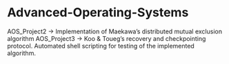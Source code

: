# Advanced-Operating-Systems

AOS_Project2 -> Implementation of Maekawa’s distributed mutual exclusion algorithm 
AOS_Project3 -> Koo & Toueg’s recovery and checkpointing protocol.
                Automated shell scripting for testing of the implemented algorithm. 
